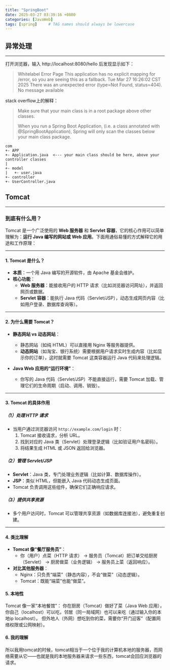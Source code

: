 ```yaml
---
title: "SpringBoot"
date: 2025-03-27 03:39:16 +0800
categories: [JavaWeb]
tags: [spring]     # TAG names should always be lowercase
---
```


异常处理
---
---
打开浏览器，输入 http://localhost:8080/hello 后发现显示如下：

>Whitelabel Error Page This application has no explicit mapping for /error, so you are seeing this as a fallback. 
> Tue Mar 27 16:26:02 CST 2025 There was an unexpected error (type=Not Found, status=404). No message available

stack overflow上的解释：
  
>Make sure that your main class is in a root package above other classes.
>
>When you run a Spring Boot Application, (i.e. a class annotated with @SpringBootApplication), Spring will only scan the classes below your main class package.
>

```plaintext
com
+- APP
+- Application.java  <--- your main class should be here, above your controller classes
|
+- model
|   +- user.java
+- controller
+- UserController.java
```


Tomcat
---
---

### 到底有什么用？

Tomcat 是一个广泛使用的 **Web 服务器** 和 **Servlet 容器**，它的核心作用可以简单理解为：**运行 Java 编写的网站或 Web 应用**。下面用通俗易懂的方式解释它的用途和工作原理：

---

#### 1. **Tomcat 是什么？**
- **本质**：一个用 Java 编写的开源软件，由 Apache 基金会维护。
- **核心功能**：
  - **Web 服务器**：能接收用户的 HTTP 请求（比如浏览器访问网址），并返回网页或数据。
  - **Servlet 容器**：能执行 Java 代码（Servlet/JSP），动态生成网页内容（比如用户登录、数据库查询等）。

---

#### 2. **为什么需要 Tomcat？**
- **静态网站 vs 动态网站**：
  - 静态网站（如纯 HTML）可以直接用 Nginx 等服务器提供。
  - **动态网站**（如淘宝、银行系统）需要根据用户请求实时生成内容（比如显示你的订单），这时就需要 Tomcat 这类容器运行 Java 代码来处理逻辑。

- **Java Web 应用的“运行环境”**：
  - 你写的 Java 代码（Servlet/JSP）不能直接运行，需要 Tomcat 加载、管理它们的生命周期（启动、调用、销毁）。

---

#### 3. **Tomcat 的具体作用**
##### （1）处理 HTTP 请求
- 当用户通过浏览器访问 `http://example.com/login` 时：
  1. Tomcat 接收请求，分析 URL。
  2. 找到对应的 Java 类（Servlet）处理登录逻辑（比如验证用户名密码）。
  3. 将结果生成 HTML 或 JSON 返回给浏览器。

##### （2）管理 Servlet/JSP
- **Servlet**：Java 类，专门处理业务逻辑（比如计算、数据库操作）。
- **JSP**：类似 HTML，但能嵌入 Java 代码动态生成页面。
- Tomcat 负责调用这些组件，确保它们正确响应请求。

##### （3）提供共享资源
- 多个用户访问时，Tomcat 可以管理共享资源（如数据库连接池），避免重复创建。

---

#### 4. **类比理解**
- **Tomcat 像“餐厅服务员”**：
  - 你（用户）点菜（HTTP 请求） → 服务员（Tomcat）把订单交给厨房（Servlet） → 厨房做菜（业务逻辑） → 服务员上菜（返回响应）。
- **对比其他服务器**：
  - Nginx：只负责“端菜”（静态内容），不会“做菜”（动态逻辑）。
  - Tomcat：既能“端菜”也能“做菜”。

#### 5. **本地性**

Tomcat 像一家“本地餐馆”​：
你在厨房（Tomcat）做好了菜（Java Web 应用），
你自己（localhost）可以吃，邻居（同一局域网）也可以来吃（通过输入你的本地ip localhost）。
但外地人（外网）想吃到你的菜，需要你“开门迎客”（配置网络权限或公网映射）。

#### 6. **我的理解**
所以我用tomcat的时候，tomcat相当于一个位于我的计算机本地的服务器，而网络需要从它——也就是我的本地服务器来请求一些东西，tomcat会回应浏览器的请求。
